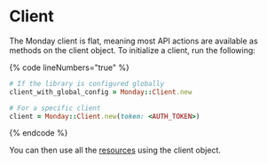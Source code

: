 # Client

The Monday client is flat, meaning most API actions are available as methods on the client object. To initialize a client, run the following:

{% code lineNumbers="true" %}
```ruby
# If the library is configured globally
client_with_global_config = Monday::Client.new

# For a specific client
client = Monday::Client.new(token: <AUTH_TOKEN>)
```
{% endcode %}

You can then use all the [resources](resources/) using the client object.

